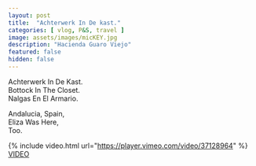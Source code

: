 ```yaml
---
layout: post
title:  "Achterwerk In De kast."
categories: [ vlog, P&S, travel ]
image: assets/images/micKEY.jpg
description: "Hacienda Guaro Viejo"
featured: false
hidden: false
---
```

Achterwerk In De Kast.  
Bottock In The Closet.  
Nalgas En El Armario.  

Andalucia, Spain,  
Eliza Was Here,  
Too.  

{% include video.html url="https://player.vimeo.com/video/37128964" %}
[VIDEO](https://vimeo.com/37128964)